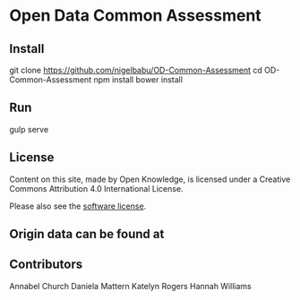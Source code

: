 
# Open Data Common Assessment

## Install

git clone https://github.com/nigelbabu/OD-Common-Assessment
cd OD-Common-Assessment
npm install
bower install

## Run

gulp serve

## License

Content on this site, made by Open Knowledge, is licensed under a Creative Commons Attribution 4.0 International License.

Please also see the [software license](./LICENSE.txt).

## Origin data can be found at


## Contributors
Annabel Church
Daniela Mattern
Katelyn Rogers
Hannah Williams

